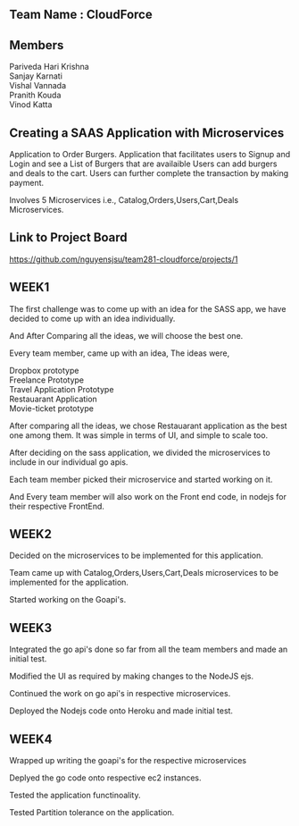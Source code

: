 ## Team Name : CloudForce

## Members

Pariveda Hari Krishna<br>
Sanjay Karnati<br>
Vishal Vannada<br>
Pranith Kouda<br>
Vinod Katta<br>

## Creating a SAAS Application with Microservices

Application to Order Burgers. 
Application that facilitates users to Signup and Login and see a List of Burgers that are availaible 
Users can add burgers and deals to the cart. 
Users can further complete the transaction by making payment.

Involves 5 Microservices i.e., Catalog,Orders,Users,Cart,Deals Microservices.

## Link to Project Board<br>
https://github.com/nguyensjsu/team281-cloudforce/projects/1


## WEEK1

The first challenge was to come up with an idea for the SASS app, we have decided to come up with an idea individually.

And After Comparing all the ideas, we will choose the best one.

Every team member, came up with an idea, The ideas were,

Dropbox prototype<br>
Freelance Prototype<br>
Travel Application Prototype<br>
Restauarant Application<br>
Movie-ticket prototype<br>

After comparing all the ideas, we chose Restauarant application as the best one among them. It was simple in terms of UI, and simple to scale too.

After deciding on the sass application, we divided the microservices to include in our individual go apis.

Each team member picked their microservice and started working on it.

And Every team member will also work on the Front end code, in nodejs for their respective FrontEnd.

## WEEK2

Decided on the microservices to be implemented for this application.

Team came up with Catalog,Orders,Users,Cart,Deals microservices to be implemented for the application.

Started working on the Goapi's.


## WEEK3

Integrated the go api's done so far from all the team members and made an initial test.

Modified the UI as required by making changes to the NodeJS ejs.

Continued the work on go api's in respective microservices.

Deployed the Nodejs code onto Heroku and made initial test.

## WEEK4

Wrapped up writing the goapi's for the respective microservices

Deplyed the go code onto respective ec2 instances.

Tested the application functinoality.

Tested Partition tolerance on the application.
